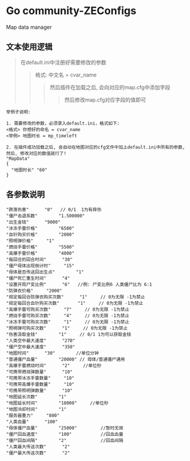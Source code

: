 # Go community-ZEConfigs
Map data manager
## 文本使用逻辑

>在default.ini中注册好需要修改的参数
>>格式: 中文名 = cvar_name
>>>然后插件在加载之后, 会向对应的map.cfg中添加字段
>>>>然后修改map.cfg对应字段的值即可

```
举例子说明:

1. 需要修改的参数，必须录入default.ini，格式如下:
<格式> 你想好的命名 = cvar_name
<举例> 地图时长 = mp_timeleft

2. 在插件成功加载之后, 会自动在地图对应的cfg文件中加上default.ini中所有的参数,
然后, 修改对应的数值就行了!
"MapData"
{
  "地图时长" "60"
}
```
## 各参数说明

	"跌落伤害"		"0"   // 0/1  1为有摔伤
    "僵尸击退系数"		"1.500000" 
	"出生金钱"		"9000"
    "冰冻手雷价格"		"6500"
	"血针购买价格"		"2000"
	"照明弹价格"		"1" 
	"燃烧手雷价格"		"5500"
	"高爆手雷价格"		"4000"
	"每回合的回合时间"		"30"
	"僵尸母体出现倒计时"		"15"
	"母体是否传送回出生点"		"1"
	"僵尸死亡重生时间"		"4"
	"设置开局尸变比例"		"6"   //例: 尸变比例6 人类僵尸比为 6:1
	"防弹衣价格"		"2000"
	"规定每回合防弹衣购买次数"		"1"     // 0为无限 -1为禁止
	"规定每回合血针购买次数"		"1"     // 0为无限 -1为禁止
	"高爆手雷可购买次数"		"7"     // 0为无限 -1为禁止
	"燃烧手雷可购买次数"		"4"     // 0为无限 -1为禁止
	"冰冻手雷可购买次数"		"1"     // 0为无限 -1为禁止
	"照明弹可购买次数"		"1"     // 0为无限 -1为禁止
	"伤害汲取金钱"		"1"     // 0/1 1为可以获取金钱
	"人类空中最大速度"		"270"
	"僵尸空中最大速度"		"350"
	"地图时间"		"30"        //单位分钟
	"普通僵尸血量"		"20000" // 母体/普通僵尸通用
	"高爆手雷燃烧时间"		"2"     //单位秒
	"可携带燃烧弹数量"		"10"
    "可携带冰冻手雷数量"		"10"
	"可携带高爆手雷数量"		"10"
	"可携带照明弹数量"		"10"
	"地图延长次数"		"1"
	"地图延长时间"		"18000"     //单位秒
	"地图冷却时间"		"1"
	"服务器重力"		"800"
	"人类血量"		"100"
	"母体僵尸血量"		"25000"         //暂时无效
	"僵尸回血速度"		"100"           //回血血量
	"僵尸回血间隔"		"2"             //回血间隔
	"人类最大传送次数"		"2"
	"僵尸最大传送次数"		"2"

